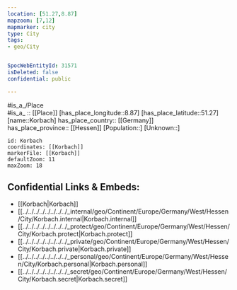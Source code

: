 ```yaml
---
location: [51.27,8.87] 
mapzoom: [7,12] 
mapmarker: city 
type: City
tags:
- geo/City


SpocWebEntityId: 31571
isDeleted: false
confidential: public

---
```

#is_a_/Place  
#is_a_ :: [[Place]] 
[has_place_longitude::8.87] 
[has_place_latitude::51.27] 
[name::Korbach] 
has_place_country:: [[Germany]]  
has_place_province:: [[Hessen]] 
[Population::] 
[Unknown::] 


```leaflet
id: Korbach
coordinates: [[Korbach]] 
markerFile: [[Korbach]] 
defaultZoom: 11 
maxZoom: 18
```


## Confidential Links & Embeds: 
- [[Korbach|Korbach]]  
- [[../../../../../../../../_internal/geo/Continent/Europe/Germany/West/Hessen/City/Korbach.internal|Korbach.internal]] 
- [[../../../../../../../../_protect/geo/Continent/Europe/Germany/West/Hessen/City/Korbach.protect|Korbach.protect]] 
- [[../../../../../../../../_private/geo/Continent/Europe/Germany/West/Hessen/City/Korbach.private|Korbach.private]] 
- [[../../../../../../../../_personal/geo/Continent/Europe/Germany/West/Hessen/City/Korbach.personal|Korbach.personal]] 
- [[../../../../../../../../_secret/geo/Continent/Europe/Germany/West/Hessen/City/Korbach.secret|Korbach.secret]] 
